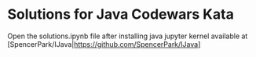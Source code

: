 # Solutions for Java Codewars Kata
Open the solutions.ipynb file after installing java jupyter kernel available at [SpencerPark/IJava|https://github.com/SpencerPark/IJava]